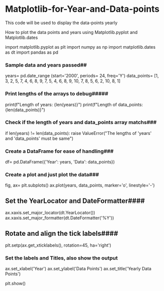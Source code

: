 # Matplotlib-for-Year-and-Data-points
This code will be used to display the data-points yearly

How to plot the data points and years using Matplotlib.pyplot and Matplotlib.dates 

import matplotlib.pyplot as plt
import numpy as np
import matplotlib.dates as dt
import pandas as pd

### Sample data and years passed##

years= pd.date_range (start='2000', periods= 24, freq='Y')
data_points= [1, 3, 2, 5, 7, 4, 6, 8, 9, 7, 5, 4, 6, 8, 9, 10, 7, 8, 5, 6, 2, 10, 8, 1]

### Print lengths of the arrays to debug#####

print(f"Length of years: {len(years)}")
print(f"Length of data_points: {len(data_points)}")

### Check if the length of years and data_points array matchs###

if len(years) != len(data_points):
    raise ValueError("The lengths of 'years' and 'data_points' must be same")

### Create a DataFrame for ease of handling###

df= pd.DataFrame({'Year': years, 'Data': data_points})

### Create a plot and just plot the data###

fig, ax= plt.subplots()
ax.plot(years, data_points, marker='o', linestyle='-')

## Set the YearLocator and DateFormatter####
ax.xaxis.set_major_locator(dt.YearLocator())
ax.xaxis.set_major_formatter(dt.DateFormatter('%Y'))

## Rotate and align the tick labels####
plt.setp(ax.get_xticklabels(), rotation=45, ha='right')

### Set the labels and Titles, also show the output
ax.set_xlabel('Year')
ax.set_ylabel('Data Points')
ax.set_title('Yearly Data Points')

plt.show()
